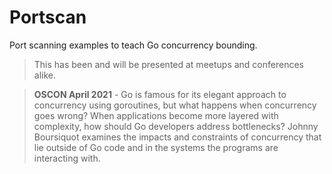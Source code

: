 # Portscan
Port scanning examples to teach Go concurrency bounding.

> This has been and will be presented at meetups and conferences alike.

> **OSCON April 2021** - Go is famous for its elegant approach to concurrency using goroutines, but what happens when concurrency goes wrong? When applications become more layered with complexity, how should Go developers address bottlenecks? Johnny Boursiquot examines the impacts and constraints of concurrency that lie outside of Go code and in the systems the programs are interacting with.